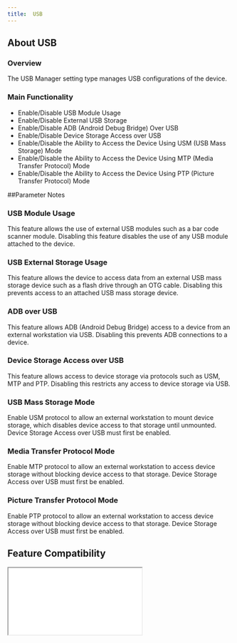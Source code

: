 ```yaml
---
title:  USB
---
```


## About USB

### Overview

The USB Manager setting type manages USB configurations of the device.

### Main Functionality

* Enable/Disable USB Module Usage
* Enable/Disable External USB Storage
* Enable/Disable ADB (Android Debug Bridge) Over USB
* Enable/Disable Device Storage Access over USB
* Enable/Disable the Ability to Access the Device Using USM (USB Mass Storage) Mode
* Enable/Disable the Ability to Access the Device Using MTP (Media Transfer Protocol) Mode
* Enable/Disable the Ability to Access the Device Using PTP (Picture Transfer Protocol) Mode

##Parameter Notes
### USB Module Usage
This feature allows the use of external USB modules such as a bar code scanner module. Disabling this feature disables the use of any USB module attached to the device.

### USB External Storage Usage
This feature allows the device to access data from an external USB mass storage device such as a flash drive through an OTG cable. Disabling this prevents access to an attached USB mass storage device.

### ADB over USB
This feature allows ADB (Android Debug Bridge) access to a device from an external workstation via USB. Disabling this prevents ADB connections to a device.

### Device Storage Access over USB
This feature allows access to device storage via protocols such as USM, MTP and PTP. Disabling this restricts any access to device storage via USB.

### USB Mass Storage Mode
Enable USM protocol to allow an external workstation to mount device storage, which disables device access to that storage until unmounted. Device Storage Access over USB must first be enabled.

### Media Transfer Protocol Mode
Enable MTP protocol to allow an external workstation to access device storage without blocking device access to that storage. Device Storage Access over USB must first be enabled.

### Picture Transfer Protocol Mode
Enable PTP protocol to allow an external workstation to access device storage without blocking device access to that storage. Device Storage Access over USB must first be enabled.


## Feature Compatibility

<iframe src="compare.html#mx=4.3&csp=UsbMgr&os=All&embed=true"></iframe> 

